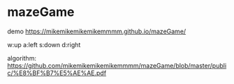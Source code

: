 # mazeGame

demo https://mikemikemikemikemmmm.github.io/mazeGame/

w:up
a:left
s:down
d:right
 
algorithm: https://github.com/mikemikemikemikemmmm/mazeGame/blob/master/public/%E8%BF%B7%E5%AE%AE.pdf
